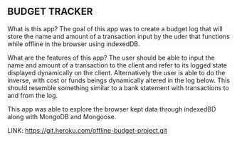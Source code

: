 ## BUDGET TRACKER

What is this app?
The goal of this app was to create a budget log that will store the name and amount of a transaction input by the uder that functions while offline in the browser using indexedDB.

What are the features of this app?
The user should be able to input the name and amount of a transaction to the client and refer to its logged state displayed dynamically on the client.
Alternatively the user is able to do the inverse, with cost or funds beings dynamically altered in the log below.
This should resemble something similar to a bank statement with transactions to and from the log.

This app was able to explore the browser kept data through indexedBD along with MongoDB and Mongoose.

LINK: https://git.heroku.com/offline-budget-project.git


